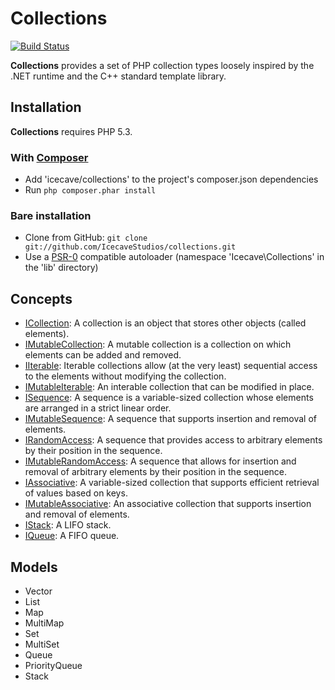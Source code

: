 # Collections

[![Build Status](https://secure.travis-ci.org/IcecaveStudios/collections.png)](http://travis-ci.org/IcecaveStudios/collections)

**Collections** provides a set of PHP collection types loosely inspired by the .NET runtime and the C++ standard template library.

## Installation

**Collections** requires PHP 5.3.

### With [Composer](http://getcomposer.org/)

* Add 'icecave/collections' to the project's composer.json dependencies
* Run `php composer.phar install`

### Bare installation

* Clone from GitHub: `git clone git://github.com/IcecaveStudios/collections.git`
* Use a [PSR-0](https://github.com/php-fig/fig-standards/blob/master/accepted/PSR-0.md)
  compatible autoloader (namespace 'Icecave\Collections' in the 'lib' directory)

## Concepts

* [ICollection](blob/master/lib/Icecave/Collections/ICollection.php): A collection is an object that stores other objects (called elements).
* [IMutableCollection](blob/master/lib/Icecave/Collections/IMutableCollection.php): A mutable collection is a collection on which elements can be added and removed.
* [IIterable](blob/master/lib/Icecave/Collections/IIterable.php): Iterable collections allow (at the very least) sequential access to the elements without modifying the collection.
* [IMutableIterable](blob/master/lib/Icecave/Collections/IMutableIterable.php): An interable collection that can be modified in place.
* [ISequence](blob/master/lib/Icecave/Collections/ISequence.php): A sequence is a variable-sized collection whose elements are arranged in a strict linear order.
* [IMutableSequence](blob/master/lib/Icecave/Collections/IMutableSequence.php): A sequence that supports insertion and removal of elements.
* [IRandomAccess](blob/master/lib/Icecave/Collections/IRandomAccess.php): A sequence that provides access to arbitrary elements by their position in the sequence.
* [IMutableRandomAccess](blob/master/lib/Icecave/Collections/IMutableRandomAccess.php): A sequence that allows for insertion and removal of arbitrary elements by their position in the sequence.
* [IAssociative](blob/master/lib/./Collections/ICollection.php): A variable-sized collection that supports efficient retrieval of values based on keys.
* [IMutableAssociative](blob/master/lib/Icecave/Collections/IMutableAssociative.php): An associative collection that supports insertion and removal of elements.
* [IStack](blob/master/lib/Icecave/Collections/IStack.php): A LIFO stack.
* [IQueue](blob/master/lib/Icecave/Collections/IQueue.php): A FIFO queue.

## Models

* Vector
* List
* Map
* MultiMap
* Set
* MultiSet
* Queue
* PriorityQueue
* Stack
